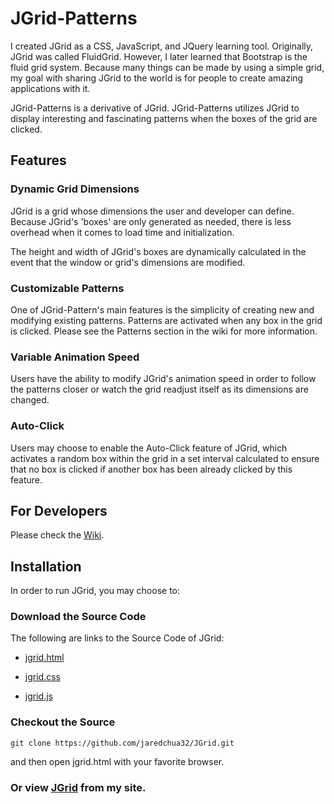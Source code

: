 # JGrid-Patterns

I created JGrid as a CSS, JavaScript, and JQuery learning tool. Originally, JGrid was called FluidGrid. However, I later learned that Bootstrap is the fluid grid system. Because many things can be made by using a simple grid, my goal with sharing JGrid to the world is for people to create amazing applications with it.

JGrid-Patterns is a derivative of JGrid. JGrid-Patterns utilizes JGrid to display interesting and fascinating patterns when the boxes of the grid are clicked.

## Features

### Dynamic Grid Dimensions

JGrid is a grid whose dimensions the user and developer can define. Because JGrid's 'boxes' are only generated as needed, there is less overhead when it comes to load time and initialization.

The height and width of JGrid's boxes are dynamically calculated in the event that the window or grid's dimensions are modified.

### Customizable Patterns

One of JGrid-Pattern's main features is the simplicity of creating new and modifying existing patterns. Patterns are activated when any box in the grid is clicked. Please see the Patterns section in the wiki for more information.

### Variable Animation Speed

Users have the ability to modify JGrid's animation speed in order to follow the patterns closer or watch the grid readjust itself as its dimensions are changed.

### Auto-Click

Users may choose to enable the Auto-Click feature of JGrid, which activates a random box within the grid in a set interval calculated to ensure that no box is clicked if another box has been already clicked by this feature.

## For Developers

Please check the [Wiki](https://github.com/jaredchua32/JGrid-Patterns/wiki).


## Installation

In order to run JGrid, you may choose to:

### Download the Source Code

The following are links to the Source Code of JGrid:

* [jgrid.html](https://raw.githubusercontent.com/jaredchua32/JGrid/master/jgrid.html)

* [jgrid.css](https://raw.githubusercontent.com/jaredchua32/JGrid/master/jgrid.css)

* [jgrid.js](https://raw.githubusercontent.com/jaredchua32/JGrid/master/jgrid.js)

### Checkout the Source

	git clone https://github.com/jaredchua32/JGrid.git

and then open jgrid.html with your favorite browser.

### Or view [JGrid](http://jaredchua.com/demos/jgrid.html) from my site.